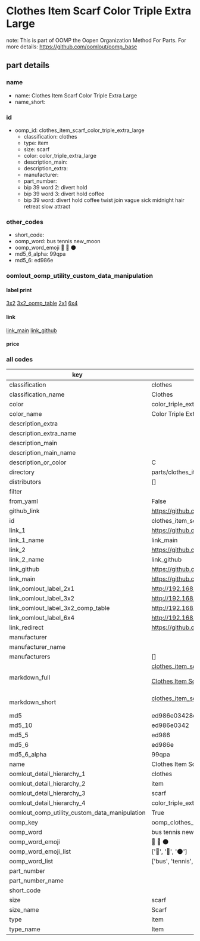 # Clothes Item Scarf Color Triple Extra Large  

note: This is part of OOMP the Oopen Organization Method For Parts. For more details: https://github.com/oomlout/oomp_base

##  part details
  







### name
* name: Clothes Item Scarf Color Triple Extra Large
* name_short: 
### id
* oomp_id: clothes_item_scarf_color_triple_extra_large
  * classification: clothes
  * type: item
  * size: scarf
  * color: color_triple_extra_large
  * description_main: 
  * description_extra: 
  * manufacturer: 
  * part_number: 
  * bip 39 word 2: divert hold
  * bip 39 word 3: divert hold coffee
  * bip 39 word: divert hold coffee twist join vague sick midnight hair retreat slow attract

### other_codes
* short_code: 
* oomp_word: bus tennis new_moon
* oomp_word_emoji :bus: :tennis: :new_moon:
* md5_6_alpha: 99qpa
* md5_6: ed986e






### oomlout_oomp_utility_custom_data_manipulation
#### label print
[3x2](http://192.168.1.245:1112/?label=oomp%2099qpa)
[3x2_oomp_table](http://192.168.1.108:1112/?label=oomp%2099qpa)
[2x1](http://192.168.1.242:1112/?label=oomp%2099qpa)
[6x4](http://192.168.1.55:1112/?label=oomp%2099qpa)    

#### link

[link_main](https://github.com/oomlout/oomlout_oomp_version_1_messy/tree/main/parts/clothes_item_scarf_color_triple_extra_large) [link_github](https://github.com/oomlout/oomlout_oomp_version_1_messy/tree/main/parts/clothes_item_scarf_color_triple_extra_large)                             

#### price







### all codes 
| key | value |  
| --- | --- |  
| classification | clothes |  
| classification_name | Clothes |  
| color | color_triple_extra_large |  
| color_name | Color Triple Extra Large |  
| description_extra |  |  
| description_extra_name |  |  
| description_main |  |  
| description_main_name |  |  
| description_or_color | C  |  
| directory | parts/clothes_item_scarf_color_triple_extra_large |  
| distributors | [] |  
| filter |  |  
| from_yaml | False |  
| github_link | https://github.com/oomlout/oomlout_oomp_part_src/tree/main/parts/clothes_item_scarf_color_triple_extra_large |  
| id | clothes_item_scarf_color_triple_extra_large |  
| link_1 | https://github.com/oomlout/oomlout_oomp_version_1_messy/tree/main/parts/clothes_item_scarf_color_triple_extra_large |  
| link_1_name | link_main |  
| link_2 | https://github.com/oomlout/oomlout_oomp_version_1_messy/tree/main/parts/clothes_item_scarf_color_triple_extra_large |  
| link_2_name | link_github |  
| link_github | https://github.com/oomlout/oomlout_oomp_version_1_messy/tree/main/parts/clothes_item_scarf_color_triple_extra_large |  
| link_main | https://github.com/oomlout/oomlout_oomp_version_1_messy/tree/main/parts/clothes_item_scarf_color_triple_extra_large |  
| link_oomlout_label_2x1 | http://192.168.1.242:1112/?label=oomp%2099qpa |  
| link_oomlout_label_3x2 | http://192.168.1.245:1112/?label=oomp%2099qpa |  
| link_oomlout_label_3x2_oomp_table | http://192.168.1.108:1112/?label=oomp%2099qpa |  
| link_oomlout_label_6x4 | http://192.168.1.55:1112/?label=oomp%2099qpa |  
| link_redirect | https://github.com/oomlout/oomlout_oomp_version_1_messy/tree/main/parts/clothes_item_scarf_color_triple_extra_large |  
| manufacturer |  |  
| manufacturer_name |  |  
| manufacturers | [] |  
| markdown_full | [clothes_item_scarf_color_triple_extra_large](none)<br>[](none)<br>[Clothes Item Scarf Color Triple Extra Large](none)<br><br> |  
| markdown_short | [clothes_item_scarf_color_triple_extra_large](none)<br><br> |  
| md5 | ed986e03428c78fbc2bc1eb85a5b21fe |  
| md5_10 | ed986e0342 |  
| md5_5 | ed986 |  
| md5_6 | ed986e |  
| md5_6_alpha | 99qpa |  
| name | Clothes Item Scarf Color Triple Extra Large |  
| oomlout_detail_hierarchy_1 | clothes |  
| oomlout_detail_hierarchy_2 | item |  
| oomlout_detail_hierarchy_3 | scarf |  
| oomlout_detail_hierarchy_4 | color_triple_extra_large |  
| oomlout_oomp_utility_custom_data_manipulation | True |  
| oomp_key | oomp_clothes_item_scarf_color_triple_extra_large |  
| oomp_word | bus tennis new_moon |  
| oomp_word_emoji | :bus: :tennis: :new_moon: |  
| oomp_word_emoji_list | [':bus:', ':tennis:', ':new_moon:'] |  
| oomp_word_list | ['bus', 'tennis', 'new_moon'] |  
| part_number |  |  
| part_number_name |  |  
| short_code |  |  
| size | scarf |  
| size_name | Scarf |  
| type | item |  
| type_name | Item |  

